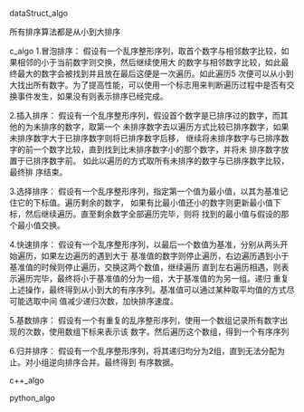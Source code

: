 dataStruct_algo

所有排序算法都是从小到大排序

c_algo
1.冒泡排序：
假设有一个乱序整形序列，取首个数字与相邻数字比较，如果相邻的小于当前数字则交换，然后继续使用大
的数字与相邻数字比较，如此最终最大的数字会被找到并且放在最后这便是一次遍历。如此遍历5
次便可以从小到大找出所有数字。为了提高性能，可以使用一个标志用来判断遍历过程中是否有交
换事件发生，如果没有则表示排序已经完成。

2.插入排序：
假设有一个乱序整形序列，假设首个数字是已排序过的数字，而其他的为未排序的数字，取第一个
未排序数字去以遍历方式比较已排序数字，如果未排序数字大于已排序数字则将已排序数字后移，
继续将未排序数字与已排序数字的前一个数字比较，直到找到比未排序数字小的那个数字，并将未
排序数字放置于已排序数字前。 如此以遍历的方式取所有未排序的数字与已排序数字比较，最终排
序结束。

3.选择排序：
假设有一个乱序整形序列，指定第一个值为最小值，以其为基准记住它的下标值。遍历剩余的数字，
如果有比最小值还小的数字则更新最小值下标，然后继续遍历。直至剩余数字全部遍历完毕，则将
找到的最小值与假设的那个最小值交换。

4.快速排序：
假设有一个乱序整形序列，以最后一个数值为基准，分别从两头开始遍历，如果左边遍历的遇到大于
基准值的数字则停止遍历，右边遍历遇到小于基准值的时候则停止遍历，交换这两个数值，继续遍历
直到左右遍历相遇，则表示遍历完毕，最终将小于基准值的分为一组，大于基准值的为另一组。递归
重复上述操作，最终得到从小到大的有序序列。基准值可以通过某种取平均值的方式尽可能选取中间
值减少递归次数，加快排序速度。

5.基数排序：
假设有一个有重复的乱序整形序列，使用一个数组记录所有数字出现的次数，使用数组下标来表示该
数字。然后遍历这个数组，得到一个有序序列

6.归并排序：
假设有一个乱序整形序列，将其递归均分为2组，直到无法分配为止。对小组逆向排序合并。最终得到
有序数据。

c++_algo


python_algo

